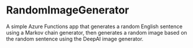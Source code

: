 # RandomImageGenerator

A simple Azure Functions app that generates a random English sentence using a Markov chain generator, then generates a random image based on the random sentence using the DeepAI image generator.
